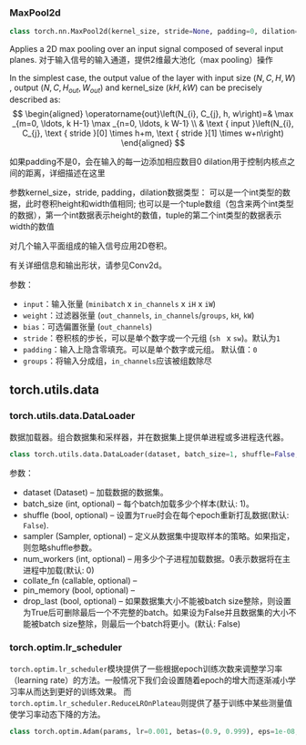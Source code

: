 ### MaxPool2d
```python
class torch.nn.MaxPool2d(kernel_size, stride=None, padding=0, dilation=1, return_indices=False, ceil_mode=False)
```

Applies a 2D max pooling over an input signal composed of several input planes.
对于输入信号的输入通道，提供2维最大池化（max pooling）操作

In the simplest case, the output value of the layer with input size $(N,C,H,W)$ , output $(N, C, H_{out},W_{out})$ and kernel_size $(kH,kW)$ can be precisely described as:
$$
\begin{aligned}
\operatorname{out}\left(N_{i}, C_{j}, h, w\right)=& \max _{m=0, \ldots, k H-1} \max _{n=0, \ldots, k W-1} \\
& \text { input }\left(N_{i}, C_{j}, \text { stride }[0] \times h+m, \text { stride }[1] \times w+n\right)
\end{aligned}
$$



如果padding不是0，会在输入的每一边添加相应数目0 dilation用于控制内核点之间的距离，详细描述在这里

参数kernel_size，stride, padding，dilation数据类型： 可以是一个int类型的数据，此时卷积height和width值相同; 也可以是一个tuple数组（包含来两个int类型的数据），第一个int数据表示height的数值，tuple的第二个int类型的数据表示width的数值

对几个输入平面组成的输入信号应用2D卷积。

有关详细信息和输出形状，请参见Conv2d。

参数：
+ `input`：输入张量 (`minibatch` x `in_channels` x `iH` x `iW`)
+ `weight`：过滤器张量 (`out_channels`, `in_channels`/`groups`, `kH`, `kW`)
+ `bias`：可选偏置张量 (`out_channels`)
+ `stride`：卷积核的步长，可以是单个数字或一个元组 (`sh ` x `sw`)。默认为`1`
+ `padding`：输入上隐含零填充。可以是单个数字或元组。 默认值：`0`
+ `groups`：将输入分成组，`in_channels`应该被组数除尽

## torch.utils.data
### torch.utils.data.DataLoader
数据加载器。组合数据集和采样器，并在数据集上提供单进程或多进程迭代器。
```python
class torch.utils.data.DataLoader(dataset, batch_size=1, shuffle=False, sampler=None, num_workers=0, collate_fn=<function default_collate>, pin_memory=False, drop_last=False)
```
参数：
+ dataset (Dataset) – 加载数据的数据集。
+ batch_size (int, optional) – 每个batch加载多少个样本(默认: 1)。
+ shuffle (bool, optional) – 设置为`True`时会在每个epoch重新打乱数据(默认: `False`).
+ sampler (Sampler, optional) – 定义从数据集中提取样本的策略。如果指定，则忽略shuffle参数。
+ num_workers (int, optional) – 用多少个子进程加载数据。0表示数据将在主进程中加载(默认: 0)
+ collate_fn (callable, optional) –
+ pin_memory (bool, optional) –
+ drop_last (bool, optional) – 如果数据集大小不能被batch size整除，则设置为True后可删除最后一个不完整的batch。如果设为False并且数据集的大小不能被batch size整除，则最后一个batch将更小。(默认: False)

### torch.optim.lr_scheduler
`torch.optim.lr_scheduler`模块提供了一些根据epoch训练次数来调整学习率（learning rate）的方法。一般情况下我们会设置随着epoch的增大而逐渐减小学习率从而达到更好的训练效果。
而`torch.optim.lr_scheduler.ReduceLROnPlateau`则提供了基于训练中某些测量值使学习率动态下降的方法。

```python
class torch.optim.Adam(params, lr=0.001, betas=(0.9, 0.999), eps=1e-08, weight_decay=0, amsgrad=False)
```
